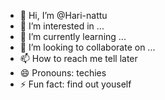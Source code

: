- 👋 Hi, I’m @Hari-nattu
- 👀 I’m interested in ...
- 🌱 I’m currently learning ...
- 💞️ I’m looking to collaborate on ...
- 📫 How to reach me tell later
- 😄 Pronouns: techies
- ⚡ Fun fact: find out youself 

<!---
Hari-nattu/Hari-nattu is a ✨ special ✨ repository because its `README.md` (this file) appears on your GitHub profile.
You can click the Preview link to take a look at your changes.
--->
